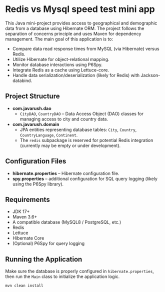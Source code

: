 # Redis vs Mysql speed test mini app

This Java mini-project provides access to geographical and demographic data from a database using Hibernate ORM. The project follows the separation of concerns principle and uses Maven for dependency management.
The main goal of this application is to:
* Compare data read response times from MySQL (via Hibernate) versus Redis.
* Utilize Hibernate for object-relational mapping.
* Monitor database interactions using P6Spy.
* Integrate Redis as a cache using Lettuce-core.
* Handle data serialization/deserialization (likely for Redis) with Jackson-databind.

## Project Structure
- **com.javarush.dao**
    - `CityDAO`, `CountryDAO` – Data Access Object (DAO) classes for managing access to city and country data.
- **com.javarush.domain**
    - JPA entities representing database tables: `City`, `Country`, `CountryLanguage`, `Continent`.
    - The `redis` subpackage is reserved for potential Redis integration (currently may be empty or under development).

## Configuration Files
- **hibernate.properties** – Hibernate configuration file.
- **spy.properties** – additional configuration for SQL query logging (likely using the P6Spy library).

## Requirements
- JDK 17+
- Maven 3.6+
- A compatible database (MySQL8 / PostgreSQL, etc.)
- Redis
- Lettuce
- Hibernate Core
- (Optional) P6Spy for query logging

## Running the Application

Make sure the database is properly configured in `hibernate.properties`, then run the `Main` class to initialize the application logic.

```bash
mvn clean install
